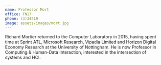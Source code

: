 ```yaml
---
name: Professor Mort
office: FN17
phone: (3)34419
image: assets/images/mort.jpg
---
```


Richard Mortier returned to the Computer Laboratory in 2015, having spent time at Sprint ATL, Microsoft
Research, Vipadia Limited and Horizon Digital Economy Research at the University of Nottingham. He is now
Professor in Computing & Human-Data Interaction, interested in the intersection of systems and HCI.

